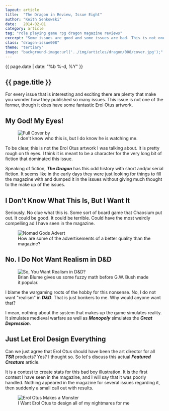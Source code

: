 ```yaml
---
layout: article
title:  "The Dragon in Review, Issue Eight"
author: "Keith Senkowski"
date:   2014-02-01
category: article
tag: "role playing game rpg dragon magazine reviews"
excerpt: "Some issues are good and some issues are bad. This is not one of those good issues."
class: "dragon-issue008"
theme: "tertiary"
image: "background-image:url('../img/articles/dragon/008/cover.jpg');"
---
```

<section class="header" style="{{page.image}}">
	<div class="content">
	<aside class="span-3 col empty"></aside>
	<div class="span-6 col">
		<p class="post-meta">{{ page.date | date: "%b %-d, %Y" }}</p>
		<h1>{{ page.title }}</h1>
		<p>For every issue that is interesting and exciting there are plenty that make you wonder how they published so many issues. This issue is not one of the former, though it does have some fantastic Erol Otus artwork.</p>
	</div>
	<aside class="span-3 col empty"></aside>	
	</div>
</section>
<section class="review continued">
	<div class="content gutters">
		<div class="span-1 col empty"></div>
		<div class="span-10 col">
			<h2>My God! My Eyes!</h2>
		</div>
		<div class="span-1 col empty"></div>
	</div>
	<div class="content gutters">
		<div class="span-1 col empty"></div>
		<aside class="span-5 col">
			<figure>
				<img src="{{ site.baseurl }}/img/loading.gif" data-src="{{ site.baseurl }}/img/articles/dragon/008/full-cover.jpg" alt="Full Cover by "/>
				<figcaption>I don't know who this is, but I do know he is watching me.</figcaption>
			</figure>
		</aside>	
		<div class="span-5 col">
			<p>To be clear, this is not the Erol Otus artwork I was talking about. It is pretty rough on th eyes. I think it is meant to be a character for the very long bit of fiction that dominated this issue.</p>
			<p>Speaking of fiction, <strong><em>The Dragon</em></strong> has this odd history with short and/or serial fiction. It seems like in the early days they were just looking for things to fill the magazine with and dumped it in the issues without giving much thought to the make up of the issues.</p>
		</div>
		<div class="span-1 col empty"></div>
	</div>
	<div class="divider"></div>	
</section>
<section class="review continued">
	<div class="content gutters">
		<div class="span-1 col empty"></div>
		<div class="span-10 col">
			<h2>I Don't Know What This Is, But I Want It</h2>
		</div>
		<div class="span-1 col empty"></div>
	</div>
	<div class="content gutters">
		<div class="span-1 col empty"></div>
		<div class="span-5 col">
			<p>Seriously. No clue what this is. Some sort of board game that Chaosium put out. It could be good. It could be terrible. Could have the most weirdly compelling ad I have seen in the magazine.</p>
		</div>
		<aside class="span-5 col">
			<figure>
				<img src="{{ site.baseurl }}/img/loading.gif" data-src="{{ site.baseurl }}/img/articles/dragon/008/advert.png" alt="Nomad Gods Advert"/>
				<figcaption>How are some of the advertisements of a better quality than the magazine?</figcaption>
			</figure>
		</aside>	
		<div class="span-1 col empty"></div>
	</div>
	<div class="divider"></div>	
</section>
<section class="review continued">
	<div class="content gutters">
		<div class="span-1 col empty"></div>
		<div class="span-10 col">
			<h2>No. I Do Not Want Realism in D&amp;D</h2>
		</div>
		<div class="span-1 col empty"></div>
	</div>
	<div class="content gutters">
		<div class="span-1 col empty"></div>
		<aside class="span-5 col">
			<figure>
				<img src="{{ site.baseurl }}/img/loading.gif" data-src="{{ site.baseurl }}/img/articles/dragon/008/brianBlume.png" alt="So, You Want Realism in D&D?"/>
				<figcaption>Brian Blume gives us some fuzzy math before G.W. Bush made it popular.</figcaption>
			</figure>
		</aside>	
		<div class="span-5 col">
			<p>I blame the wargaming roots of the hobby for this nonsense. No, I do not want "realism" in <strong><em>D&amp;D</em></strong>. That is just bonkers to me. Why would anyone want that?</p>
			<p>I mean, nothing about the system that makes up the game simulates reality. It simulates medieval warfare as well as <strong><em>Monopoly</em></strong> simulates the <strong><em>Great Depression</em></strong>.</p>
		</div>
		<div class="span-1 col empty"></div>
	</div>
	<div class="divider"></div>	
</section>
<section class="review continued">
	<div class="content gutters">
		<div class="span-1 col empty"></div>
		<div class="span-10 col">
			<h2>Just Let Erol Design Everything</h2>
		</div>
		<div class="span-1 col empty"></div>
	</div>
	<div class="content gutters">
		<div class="span-1 col empty"></div>
		<div class="span-5 col">
			<p>Can we just agree that Erol Otus should have been the art director for all <strong><em>TSR</em></strong> products? Yes? I thought so. So let's discuss this actual <strong><em>Featured Creature</em></strong> article.</p>
			<p>It is a contest to create stats for this bad boy illustration. It is the first contest I have seen in the magazine, and I will say that it was poorly handled. Nothing appeared in the magazine for several issues regarding it, then suddenly a small call out with results.</p>
		</div>
		<aside class="span-5 col">
			<figure>
				<img src="{{ site.baseurl }}/img/loading.gif" data-src="{{ site.baseurl }}/img/articles/dragon/008/featureCreature.png" alt="Erol Otus Makes a Monster"/>
				<figcaption>I Want Erol Otus to design all of my nightmares for me</figcaption>
			</figure>
		</aside>	
		<div class="span-1 col empty"></div>
	</div>
	<div class="divider"></div>	
</section>
